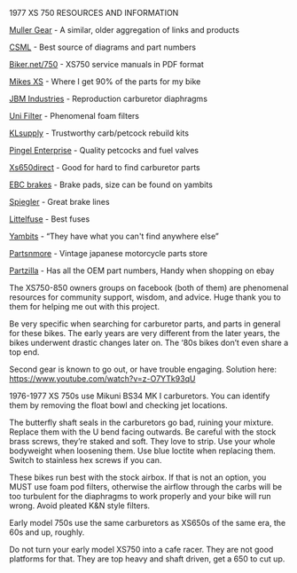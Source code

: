 1977 XS 750 RESOURCES AND INFORMATION 

[Muller Gear](https://muller-gear.com/78-yamaha-xs750-special#59922dc4-fe49-463a-a76c-019df03e24c3) \- A similar, older aggregation of links and products

[CSML](https://www.cmsnl.com/yamaha-xs750-1977-usa-canada_model8627/partslist/) \- Best source of diagrams and part numbers 

[Biker.net/750](https://www.biker.net/750_service/750_service%20main.html) \- XS750 service manuals in PDF format

[Mikes XS](https://www.mikesxs.net/) \- Where I get 90% of the parts for my bike

[JBM Industries](http://jbmindustries.com/diaphragms.html) \- Reproduction carburetor diaphragms

[Uni Filter](https://unifilter.com/) \- Phenomenal foam filters 

[KLsupply](https://www.klsupply.com/) \- Trustworthy carb/petcock rebuild kits

[Pingel Enterprise](https://www.pingelonline.com/) \- Quality petcocks and fuel valves

[Xs650direct](https://xs650direct.com/) \- Good for hard to find carburetor parts

[EBC brakes](https://www.ebcbrakes.com/ebc-brake-pad-selector-tool/#lets-go) \- Brake pads, size can be found on yambits 

[Spiegler](https://spieglerusa.com/yamaha-xs-750-front-brake-line-kit-xs-750-s-ya0076.html) \- Great brake lines

[Littelfuse](https://www.littelfuse.com/) \- Best fuses

[Yambits](https://yambits.co.uk/) \- “They have what you can't find anywhere else”

[Partsnmore](https://www.partsnmore.com/) \- Vintage japanese motorcycle parts store

[Partzilla](https://www.partzilla.com/) \- Has all the OEM part numbers, Handy when shopping on ebay

The XS750-850 owners groups on facebook (both of them) are phenomenal resources for community support, wisdom, and advice. Huge thank you to them for helping me out with this project. 

Be very specific when searching for carburetor parts, and parts in general for these bikes. The early years are very different from the later years, the bikes underwent drastic changes later on. The ‘80s bikes don’t even share a top end. 

Second gear is known to go out, or have trouble engaging. Solution here: https://www.youtube.com/watch?v=z-O7YTk93qU

1976-1977 XS 750s use Mikuni BS34 MK I carburetors. You can identify them by removing the float bowl and checking jet locations. 

The butterfly shaft seals in the carburetors go bad, ruining your mixture. Replace them with the U bend facing outwards. Be careful with the stock brass screws, they’re staked and soft. They love to strip. Use your whole bodyweight when loosening them. Use blue loctite when replacing them. Switch to stainless hex screws if you can. 

These bikes run best with the stock airbox. If that is not an option, you MUST use foam pod filters, otherwise the airflow through the carbs will be too turbulent for the diaphragms to work properly and your bike will run wrong. Avoid pleated K\&N style filters. 

Early model 750s use the same carburetors as XS650s of the same era, the 60s and up, roughly. 

Do not turn your early model XS750 into a cafe racer. They are not good platforms for that. They are top heavy and shaft driven, get a 650 to cut up.

